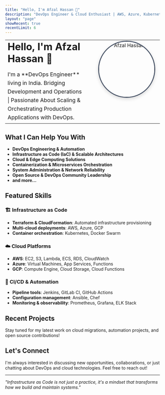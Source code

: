```yaml
---
title: "Hello, I'm Afzal Hassan 👋"
description: "DevOps Engineer & Cloud Enthusiast | AWS, Azure, Kubernetes, Terraform"
layout: "page"
showRecent: true
recentLimit: 6
---
```


<table style="width: 100%; border: none; margin-bottom: 2rem;">
<tr style="border: none;">
<td style="border: none; vertical-align: top; padding-right: 2rem;">
<h1 style="margin-top: 0; margin-bottom: 1rem;">Hello, I'm Afzal Hassan 👋</h1>

<p style="font-size: 1.1rem; line-height: 1.6; margin-bottom: 0;">
I'm a **DevOps Engineer** living in India. Bridging Development and Operations | Passionate About Scaling & Orchestrating Production Applications with DevOps.
</p>
</td>
<td style="border: none; vertical-align: top; text-align: center; width: 200px;">
<img src="https://avatars.githubusercontent.com/u/136967348?v=4" alt="Afzal Hassan" style="width: 180px; height: 180px; border-radius: 50%; border: 3px solid #4a5568; box-shadow: 0 4px 12px rgba(0,0,0,0.15);" />
</td>
</tr>
</table>

## What I Can Help You With

- **DevOps Engineering & Automation**
- **Infrastructure as Code (IaC) & Scalable Architectures**
- **Cloud & Edge Computing Solutions**
- **Containerization & Microservices Orchestration**
- **System Administration & Network Reliability**
- **Open Source & DevOps Community Leadership**
- **and more...**

## Featured Skills

### 🏗️ **Infrastructure as Code**
- **Terraform & CloudFormation**: Automated infrastructure provisioning
- **Multi-cloud deployments**: AWS, Azure, GCP
- **Container orchestration**: Kubernetes, Docker Swarm

### ☁️ **Cloud Platforms**
- **AWS**: EC2, S3, Lambda, ECS, RDS, CloudWatch
- **Azure**: Virtual Machines, App Services, Functions
- **GCP**: Compute Engine, Cloud Storage, Cloud Functions

### 🔄 **CI/CD & Automation**
- **Pipeline tools**: Jenkins, GitLab CI, GitHub Actions
- **Configuration management**: Ansible, Chef
- **Monitoring & observability**: Prometheus, Grafana, ELK Stack

## Recent Projects

Stay tuned for my latest work on cloud migrations, automation projects, and open source contributions!

## Let's Connect

I'm always interested in discussing new opportunities, collaborations, or just chatting about DevOps and cloud technologies. Feel free to reach out!

---

*"Infrastructure as Code is not just a practice, it's a mindset that transforms how we build and maintain systems."*